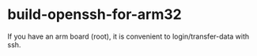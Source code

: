 # build-openssh-for-arm32
If you have an arm board (root), it is convenient to login/transfer-data with ssh.
